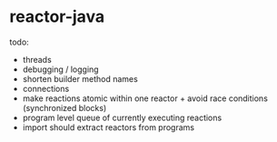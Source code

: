# reactor-java

todo:
- threads
- debugging / logging
- shorten builder method names
- connections
- make reactions atomic within one reactor + avoid race conditions (synchronized blocks)
- program level queue of currently executing reactions
- import should extract reactors from programs
